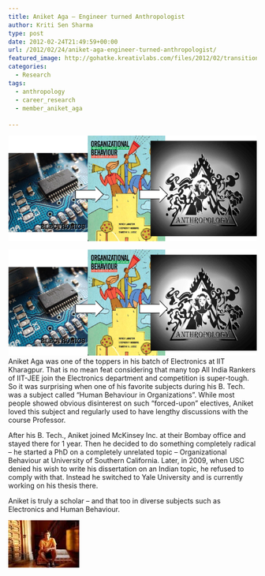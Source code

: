 ```yaml
---
title: Aniket Aga – Engineer turned Anthropologist
author: Kriti Sen Sharma
type: post
date: 2012-02-24T21:49:59+00:00
url: /2012/02/24/aniket-aga-engineer-turned-anthropologist/
featured_image: http://gohatke.kreativlabs.com/files/2012/02/transition.png
categories:
  - Research
tags:
  - anthropology
  - career_research
  - member_aniket_aga

---
```

![Transition](https://raw.githubusercontent.com/kritisen/gohatke/main/content/images/2012/02/transition1.png)

![Transition](https://raw.githubusercontent.com/kritisen/gohatke/main/content/images/2012/02/transition1.png)
Aniket Aga was one of the toppers in his batch of Electronics at IIT Kharagpur. That is no mean feat considering that many top All India Rankers of IIT-JEE join the Electronics department and competition is super-tough. So it was surprising when one of his favorite subjects during his B. Tech. was a subject called “Human Behaviour in Organizations”. While most people showed obvious disinterest on such “forced-upon” electives, Aniket loved this subject and regularly used to have lengthy discussions with the course Professor.

After his B. Tech., Aniket joined McKinsey Inc. at their Bombay office and stayed there for 1 year. Then he decided to do something completely radical &#8211; he started a PhD on a completely unrelated topic – Organizational Behaviour at University of Southern California. Later, in 2009, when USC denied his wish to write his dissertation on an Indian topic, he refused to comply with that. Instead he switched to Yale University and is currently working on his thesis there.

Aniket is truly a scholar &#8211; and that too in diverse subjects such as Electronics and Human Behaviour. 

![Aniket](https://raw.githubusercontent.com/kritisen/gohatke/main/content/images/2011/11/aniket_aga.jpg)

 [1]: http://gohatke.kreativlabs.com/files/2012/02/transition1.png
